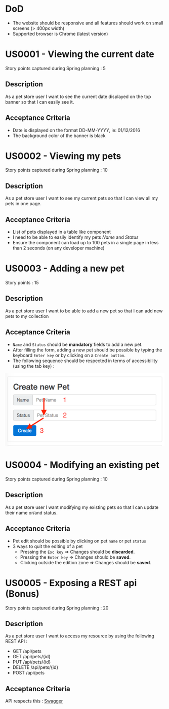 DoD
===
- The website should be responsive and all features should work on small screens (> 400px width)
- Supported browser is Chrome (latest version)


US0001 - Viewing the current date
=================================
Story points captured during Spring planning : 5 

Description
-----------
As a pet store user I want to see the current date displayed on the top banner so that I can easily see it.

Acceptance Criteria
-------------------
- Date is displayed on the format DD-MM-YYYY, ie: 01/12/2016
- The background color of the banner is black

US0002 - Viewing my pets
========================
Story points captured during Spring planning : 10

Description
-----------
As a pet store user I want to see my current pets so that I can view all my pets in one page.

Acceptance Criteria
-------------------
- List of pets displayed in a table like component
- I need to be able to easily identify my pets *Name* and *Status*
- Ensure the component can load up to 100 pets in a single page in less than 2 seconds (on any developer machine)

US0003 - Adding a new pet
=========================
Story points : 15

Description
-----------
As a pet store user I want to be able to add a new pet so that I can add new pets to my collection

Acceptance Criteria
-------------------
- `Name` and `Status` should be **mandatory** fields to add a new pet.
- After filling the form, adding a new pet should be possible by typing the keyboard `Enter key` or by clicking on a `Create button`.
- The following sequence should be respected in terms of accessibility (using the tab key) : 

![alt text](../assignment/acessibility.png "Accessibility path when adding a new pet")


US0004 - Modifying an existing pet
=================================
Story points captured during Spring planning : 10

Description
-----------
As a pet store user I want modifying my existing pets so that I can update their name or/and status.

Acceptance Criteria
-------------------
- Pet edit should be possible by clicking on pet `name` or pet `status`
- 3 ways to quit the editing of a pet
    - Pressing the `Esc key` => Changes should be **discarded**.
    - Pressing the `Enter key` => Changes should be **saved**.
    - Clicking outside the edition zone => Changes should be **saved**.

US0005 - Exposing a REST api (Bonus)
===================================
Story points captured during Spring planning : 20

Description
-----------
As a pet store user I want to access my resource by using the following REST API : 

- GET /api/pets 
- GET /api/pets/{id} 
- PUT /api/pets/{id}
- DELETE /api/pets/{id}
- POST /api/pets

Acceptance Criteria
-------------------
API respects this : [Swagger](https://cdn.rawgit.com/jmichelgarcia/petstore-assignment/master/src/client/swagger.html)